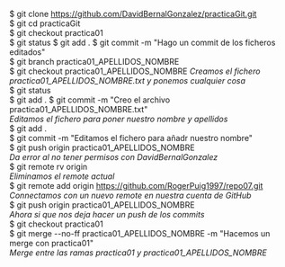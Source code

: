 $ git clone https://github.com/DavidBernalGonzalez/practicaGit.git  
$ git cd practicaGit  
$ git checkout practica01  
$ git status 
$ git add . 
$ git commit -m "Hago un commit de los ficheros editados"  
$ git branch practica01_APELLIDOS_NOMBRE  
$ git checkout practica01_APELLIDOS_NOMBRE 
*Creamos el fichero practica01_APELLIDOS_NOMBRE.txt y ponemos cualquier cosa*  
$ git status  
$ git add .
$ git commit -m "Creo el archivo practica01_APELLIDOS_NOMBRE.txt"  
*Editamos el fichero para poner nuestro nombre y apellidos*  
$ git add .  
$ git commit -m "Editamos el fichero para añadr nuestro nombre"  
$ git push origin practica01_APELLIDOS_NOMBRE  
*Da error al no tener permisos con DavidBernalGonzalez*  
$ git remote rv origin  
*Eliminamos el remote actual*  
$ git remote add origin https://github.com/RogerPuig1997/repo07.git  
*Connectamos con un nuevo remote en nuestra cuenta de GitHub*  
$ git push origin practica01_APELLIDOS_NOMBRE  
*Ahora si que nos deja hacer un push de los commits*  
$ git checkout practica01  
$ git merge --no-ff practica01_APELLIDOS_NOMBRE -m "Hacemos un merge con practica01"  
*Merge entre las ramas practica01 y practica01_APELLIDOS_NOMBRE*  